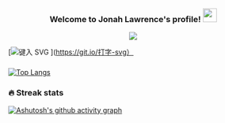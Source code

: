 <h3 align="center">
  Welcome to Jonah Lawrence's profile!
  <img src="https://media.giphy.com/media/hvRJCLFzcasrR4ia7z/giphy.gif" width="28">
</h3>

<!-- Typing SVG by DenverCoder1 - https://github.com/DenverCoder1/readme-typing-svg -->
<p align="center">
  <a href="https://github.com/DenverCoder1/readme-typing-svg"><img src="https://readme-typing-svg.herokuapp.com/?lines=Full-stack%20web%20and%20app%20developer;Experienced%20UI%2FUX%20Designer;10%2B%20years%20of%20coding%20experience;Always%20learning%20new%20things&font=Fira%20Code&center=true&width=440&height=45&color=f75c7e&vCenter=true&size=22"></a>
</p>

[![键入 SVG](https://readme-typing-svg.herokuapp.com/?lines=First+line+of+text;Second+line+of+text ) ](https://git.io/打字-svg）

  <!-- - 🔭 I’m currently working on ...
  - 🌱 I’m currently learning ...
  - 👯 I’m looking to collaborate on ...
  - 🤔 I’m looking for help with ...
  - 💬 Ask me about ...
  - 📫 How to reach me: ...
  - 😄 Pronouns: ...
  - ⚡ Fun fact: ... -->

###
[![Top Langs](https://github-readme-stats.vercel.app/api/top-langs/?username=kszhang2024&layout=compact)](https://github.com/anuraghazra/github-readme-stats)

### 🔥 Streak stats
[![Ashutosh's github activity graph](https://activity-graph.herokuapp.com/graph?username=kszhang2024&theme=react-dark)](https://github.com/ashutosh00710/github-readme-activity-graph)



